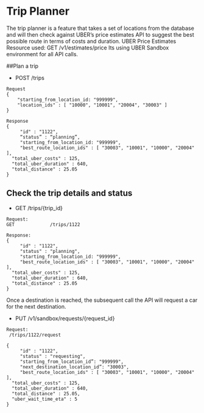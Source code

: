 Trip Planner
======
The trip planner is a feature that takes a set of locations from the database and will then check against UBER’s price estimates API to suggest the best possible route in terms of costs and duration.
UBER Price Estimates Resource used: GET /v1/estimates/price
Its using UBER Sandbox environment for all API calls.
 
##Plan a trip
* POST   /trips  
```
Request
{
    "starting_from_location_id: "999999",
    "location_ids" : [ "10000", "10001", "20004", "30003" ] 
}
```
```
Response
{
     "id" : "1122",
     “status” : “planning”,
     "starting_from_location_id: "999999",
     "best_route_location_ids" : [ "30003", "10001", "10000", "20004" ],
  "total_uber_costs" : 125,
  "total_uber_duration" : 640,
  "total_distance" : 25.05 
}

```
## Check the trip details and status
* GET  /trips/{trip_id}
```
Request:
GET             /trips/1122
```
```
Response:
{
     "id" : "1122",
     "status" : "planning",
     "starting_from_location_id: "999999",
     "best_route_location_ids" : [ "30003", "10001", "10000", "20004" ],
  "total_uber_costs" : 125,
  "total_uber_duration" : 640,
  "total_distance" : 25.05 
}

```
Once a destination is reached, the subsequent call the API will request a car for the next destination.
* PUT /v1/sandbox/requests/{request_id}
```
Request:
 /trips/1122/request
```
```
{
     "id" : "1122",
     "status" : "requesting",
     "starting_from_location_id”: "999999",
     "next_destination_location_id”: "30003",
     "best_route_location_ids" : [ "30003", "10001", "10000", "20004" ],
  "total_uber_costs" : 125,
  "total_uber_duration" : 640,
  "total_distance" : 25.05,
  "uber_wait_time_eta" : 5 
}

```
